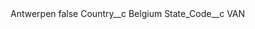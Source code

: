 <?xml version="1.0" encoding="UTF-8"?>
<CustomMetadata xmlns="http://soap.sforce.com/2006/04/metadata" xmlns:xsi="http://www.w3.org/2001/XMLSchema-instance" xmlns:xsd="http://www.w3.org/2001/XMLSchema">
    <label>Antwerpen</label>
    <protected>false</protected>
    <values>
        <field>Country__c</field>
        <value xsi:type="xsd:string">Belgium</value>
    </values>
    <values>
        <field>State_Code__c</field>
        <value xsi:type="xsd:string">VAN</value>
    </values>
</CustomMetadata>

